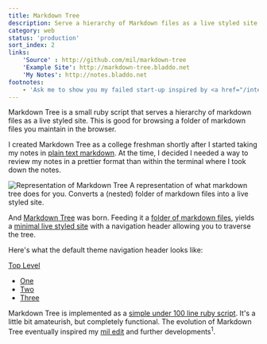 ```yaml
---
title: Markdown Tree
description: Serve a hierarchy of Markdown files as a live styled site.
category: web
status: 'production'
sort_index: 2
links:
    'Source' : http://github.com/mil/markdown-tree
    'Example Site': http://markdown-tree.bladdo.net
    'My Notes': http://notes.bladdo.net
footnotes:
    - 'Ask me to show you my failed start-up inspired by <a href="/interfaces/Markdown-Tree">markdown tree</a>, built around <a href="/interfaces/Mil-Edit">mil edit</a> and <a href="/interfaces/Mmvp.js">Mmvp.js</a>'
---
```


Markdown Tree is a small ruby script that serves a hierarchy of markdown files as a live styled site. This is good for browsing a folder of markdown files you maintain in the browser.

I created Markdown Tree as a college freshman shortly after I started taking my notes in [plain text markdown](http://github.com/mil/School). At the time, I decided I needed a way to review my notes in a prettier format than within the terminal where I took down the notes. 


<div class='captioned-image'>
<img src="/interfaces/Markdown-Tree/rep.jpg" alt="Representation of Markdown Tree">
<span class='caption'>A representation of what markdown tree does for you. Converts a (nested) folder of markdown files into a live styled site.</span>
</div>


And [Markdown Tree](https://github.com/mil/markdown-tree) was born.  Feeding it a [folder of markdown files](https://github.com/mil/markdown-tree/tree/master/content), yields a [minimal live styled site](http://markdown-tree.bladdo.net) with a navigation header allowing you to traverse the tree. 

Here's what the default theme navigation header looks like:

<div id="markdown-tree" class='interface-demo'>
    <div id="path">
        <a href="#">Top Level</a>
    </div>
    <div id="menu">
        <ul>
            <li class='folder'><a href="#">One</a></li> <li class='page'><a href="#">Two</a></li>
            <li class='current'><a href="#">Three</a></li>
        </ul>
    </div>
</div>

Markdown Tree is implemented as a [simple under 100 line ruby script](https://github.com/mil/markdown-tree/blob/master/markdown-tree.rb). It's a little bit amateurish, but completely functional. The evolution of Markdown Tree eventually inspired my [mil edit](/interfaces/Mil-Edit) and further developments<sup>1</sup>.
